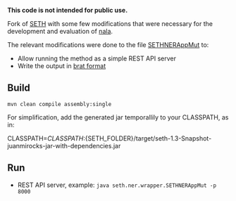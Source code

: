 **This code is not intended for public use.**

Fork of [SETH](http://rockt.github.com/SETH/) with some few modifications that were necessary for the development and evaluation of [nala](https://github.com/Rostlab/nala).

The relevant modifications were done to the file [SETHNERAppMut](https://github.com/juanmirocks/SETH/blob/master/src/main/java/seth/ner/wrapper/SETHNERAppMut.java) to:

* Allow running the method as a simple REST API server
* Write the output in [brat format](http://brat.nlplab.org/standoff.html)

## Build

`mvn clean compile assembly:single`

For simplification, add the generated jar temporallily to your CLASSPATH, as in:

CLASSPATH=$CLASSPATH:${SETH_FOLDER}/target/seth-1.3-Snapshot-juanmirocks-jar-with-dependencies.jar


## Run

* REST API server, example: `java seth.ner.wrapper.SETHNERAppMut -p 8000`
